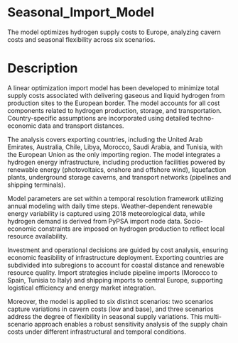 # Seasonal_Import_Model
The model optimizes hydrogen supply costs to Europe, analyzing cavern costs and seasonal flexibility across six scenarios.

# Description
A linear optimization import model has been developed to minimize total supply costs associated with delivering gaseous and liquid hydrogen from production sites to the European border. The model accounts for all cost components related to hydrogen production, storage, and transportation. Country-specific assumptions are incorporated using detailed techno-economic data and transport distances. 

The analysis covers exporting countries, including the United Arab Emirates, Australia, Chile, Libya, Morocco, Saudi Arabia, and Tunisia, with the European Union as the only importing region. The model integrates a hydrogen energy infrastructure, including production facilities powered by renewable energy (photovoltaics, onshore and offshore wind), liquefaction plants, underground storage caverns, and transport networks (pipelines and shipping terminals). 

Model parameters are set within a temporal resolution framework utilizing annual modeling with daily time steps. Weather-dependent renewable energy variability is captured using 2018 meteorological data, while hydrogen demand is derived from PyPSA import node data. Socio-economic constraints are imposed on hydrogen production to reflect local resource availability. 

Investment and operational decisions are guided by cost analysis, ensuring economic feasibility of infrastructure deployment. Exporting countries are subdivided into subregions to account for coastal distance and renewable resource quality. Import strategies include pipeline imports (Morocco to Spain, Tunisia to Italy) and shipping imports to central Europe, supporting logistical efficiency and energy market integration. 

Moreover, the model is applied to six distinct scenarios: two scenarios capture variations in cavern costs (low and base), and three scenarios address the degree of flexibility in seasonal supply variations. This multi-scenario approach enables a robust sensitivity analysis of the supply chain costs under different infrastructural and temporal conditions.
